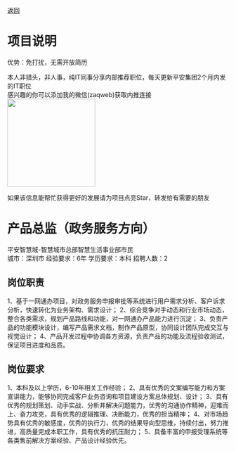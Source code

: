 [返回](../../)

# 项目说明

优势：免打扰，无需开放简历

本人非猎头，非人事，纯IT同事分享内部推荐职位，每天更新平安集团2个月内发的IT职位  
感兴趣的你可以添加我的微信(zaqweb)获取内推连接  
<img src="https://github.com/zaqweb/PA-IT-JOBS/blob/master/WechatICode.jpeg"  height="200" width="200">

如果该信息能帮忙获得更好的发展请为项目点亮Star，转发给有需要的朋友

# 产品总监（政务服务方向）
平安智慧城-智慧城市总部智慧生活事业部市民  
城市：深圳市 经验要求：6年 学历要求：本科  招聘人数：2

## 岗位职责
1、基于一网通办项目，对政务服务申报审批等系统进行用户需求分析、客户诉求分析，快速转化为业务架构、需求设计；
2、综合竞争对手动态和行业市场动态，整合各类需求，规划产品路线和功能，对一网通办产品能力进行沉淀；
3、负责产品的功能模块设计，编写产品需求文档，制作产品原型，协同设计团队完成交互与视觉设计；
4、产品开发过程中协调各方资源，负责产品的功能及流程验收测试，保证项目进度和品质。

## 岗位要求
1、本科及以上学历，6-10年相关工作经验；
2、具有优秀的文案编写能力和方案宣讲能力，能够协同完成客户业务咨询和项目建设方案总体规划、设计；
3、具有优秀的规划策划、动手实战、分析并解决问题能力，优秀的沟通协作精神，迎难而上、奋力攻克，具有优秀的逻辑推理、决断能力，优秀的担当精神；
4、对市场趋势具有优秀的敏感度，优秀的执行力，优秀的结果导向型思维，持续付出，努力推进，高质量完成本职工作，具有优秀的抗压耐力；
5、具备丰富的申报受理系统等各类售前解决方案经验、产品设计经验优先。




